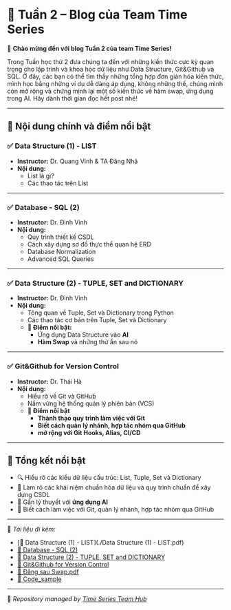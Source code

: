 # 📘 Tuần 2 – Blog của Team Time Series

🎉 **Chào mừng đến với blog Tuần 2 của team Time Series!**

Trong 
Tuần học thứ 2 đưa chúng ta đến với những kiến thức cực kỳ quan trọng cho lập trình và khoa học dữ liệu như Data Structure, Git&Github và SQL. Ở đây, các bạn có thể tìm thấy những tổng hợp đơn giản hóa kiến thức, mình học bằng những ví dụ dễ dàng áp dụng, không những thế, chúng mình còn mở rộng và chứng minh lại một số kiến thức về hàm swap, ứng dụng trong AI. Hãy dành thời gian đọc hết post nhé!

---

## 📅 **Nội dung chính và điểm nổi bật**

### ✅ **Data Structure (1) - LIST**
- **Instructor:** Dr. Quang Vinh & TA Đăng Nhã
- **Nội dung:**
  - List là gì?
  - Các thao tác trên List

---

### ✅ **Database - SQL (2)**
- **Instructor:** Dr. Đình Vinh
- **Nội dung:**
  - Quy trình thiết kế CSDL
  - Cách xây dựng sơ đồ thực thể quan hệ ERD
  -  Database Normalization
  - Advanced SQL Queries

---

### ✅ **Data Structure (2) - TUPLE, SET and DICTIONARY**
- **Instructor:** Dr. Đình Vinh
- **Nội dung:**
  - Tông quan về Tuple, Set và Dictionary trong Python
  - Các thao tác cơ bản trên Tuple, Set và Dictionary
  - **📌 Điểm nổi bật:**
    - Ứng dụng Data Structure vào **AI**
    - **Hàm Swap** và những thứ ẩn sau nó

---

### ✅ **Git&Github for Version Control**
- **Instructor:** Dr. Thái Hà
- **Nội dung:**
  - Hiểu rõ về Git và GitHub
  - Nắm vững hệ thống quản lý phiên bản (VCS)
  - **🧮 Điểm nổi bật**
    - **Thành thạo quy trình làm việc với Git** 
    - **Biết cách quản lý nhánh, hợp tác nhóm qua GitHub**
    - **mở rộng với Git Hooks, Alias, CI/CD**

---

## 📌 **Tổng kết nổi bật**
- 🔍 Hiểu rõ các kiểu dữ liệu cấu trúc: List, Tuple, Set và Dictionary
- 🧠 Làm rõ các khái niệm chuẩn hóa dữ liệu và quy trình chuẩn để xây dựng CSDL
- 💼 Gắn lý thuyết với **ứng dụng AI**
- 🔬 Biết cách làm việc với Git, quản lý nhánh, hợp tác nhóm qua GitHub

---

📂 *Tài liệu đi kèm:*  

- [📄 Data Structure (1) - LIST](./Data Structure (1) - LIST.pdf)  
- [📄 Database - SQL (2)](./Week_1_Buoi_2.pdf)  
- [📄 Data Structure (2) - TUPLE, SET and DICTIONARY](./Week_1_Buoi_3.pdf)  
- [📄 Git&Github for Version Control](./Week_1_Buoi_4.pdf)  
- [📄 Đằng sau Swap.pdf](./Đằng_sau_Swap.pdf)
- [📄 Code_sample](./Code_sample/)

---

🧠 *Repository managed by [Time Series Team Hub](https://github.com/Jennifer1907/Time-Series-Team-Hub)*

